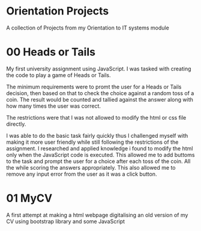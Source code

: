 # Orientation Projects
A collection of Projects from my Orientation to IT systems module

<h1>00 Heads or Tails </h1>
<p> My first university assignment using JavaScript. I was tasked with creating the code to play a game of Heads or Tails.<br>

The minimum requirements were to promt the user for a Heads or Tails decision, then based on that to check the choice against a random toss of a coin. The result would be counted and tallied against the answer along with how many times the user was correct. <br>

The restrictions were that I was not allowed to modify the html or css file directly.

I was able to do the basic task fairly quickly thus I challenged myself with making it more user friendly while still following the restrictions of the assignment. I researched and applied knowledge i found to modify the html only when the JavaScript code is executed. This allowed me to add buttoms to the task and prompt the user for a choice after each toss of the coin. All the while scoring the answers appropriately. This also allowed me to remove any input error from the user as it was a click button. </p>

<h1>01 MyCV</h1>
<p> A first attempt at making a html webpage digitalising an old version of my CV using bootstrap library and some JavaScript</p> 
